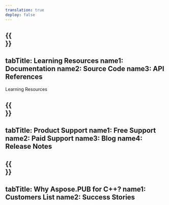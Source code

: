 ```yaml
---
translation: true
deploy: false
---
```


{{<section learningresources>}}
---
tabTitle: Learning Resources
name1: Documentation 
name2: Source Code 
name3: API References
---

Learning Resources

{{<section support>}}
---
tabTitle: Product Support
name1: Free Support
name2: Paid Support
name3: Blog
name4: Release Notes
---

{{<section why>}}
---
tabTitle: Why Aspose.PUB for C++?
name1: Customers List
name2: Success Stories
---